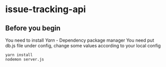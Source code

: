 # issue-tracking-api

## Before you begin
You need to install *Yarn* - Dependency package manager
You need put db.js file under config, change some values according to your local config

```
yarn install
nodemon server.js
```
